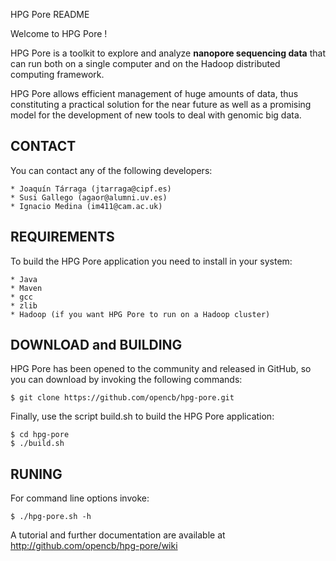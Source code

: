 HPG Pore README

Welcome to HPG Pore !

HPG Pore is a toolkit to explore and analyze **nanopore sequencing data** that can run both on a single computer and on the Hadoop distributed computing framework.

HPG Pore allows efficient management of huge amounts of data, thus constituting a practical solution for the near future as well as a promising model for the development of new tools to deal with genomic big data.

CONTACT
------- 
  You can contact any of the following developers:

    * Joaquín Tárraga (jtarraga@cipf.es)
    * Susi Gallego (agaor@alumni.uv.es)
    * Ignacio Medina (im411@cam.ac.uk)

REQUIREMENTS
-------------

To build the HPG Pore application you need to install in your system:

    * Java
    * Maven
    * gcc
    * zlib
    * Hadoop (if you want HPG Pore to run on a Hadoop cluster)


DOWNLOAD and BUILDING
---------------------

  HPG Pore has been opened to the community and released in GitHub, so you can download by invoking the following commands:

    $ git clone https://github.com/opencb/hpg-pore.git
  
  Finally, use the script build.sh to build the HPG Pore application:

    $ cd hpg-pore
    $ ./build.sh

RUNING
-------

  For command line options invoke:

    $ ./hpg-pore.sh -h
    

A tutorial and further documentation are available at http://github.com/opencb/hpg-pore/wiki

